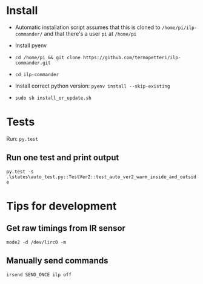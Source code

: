# Install

- Automatic installation script assumes that this is cloned to `/home/pi/ilp-commander/` and that there's a user `pi` at `/home/pi`

- Install pyenv

- `cd /home/pi && git clone https://github.com/termopetteri/ilp-commander.git`

- `cd ilp-commander`

- Install correct python version: `pyenv install --skip-existing`

- `sudo sh install_or_update.sh`

# Tests

Run: `py.test`

## Run one test and print output

`py.test -s .\states\auto_test.py::TestVer2::test_auto_ver2_warm_inside_and_outside`

# Tips for development

## Get raw timings from IR sensor

`mode2 -d /dev/lirc0 -m`

## Manually send commands

`irsend SEND_ONCE ilp off`
